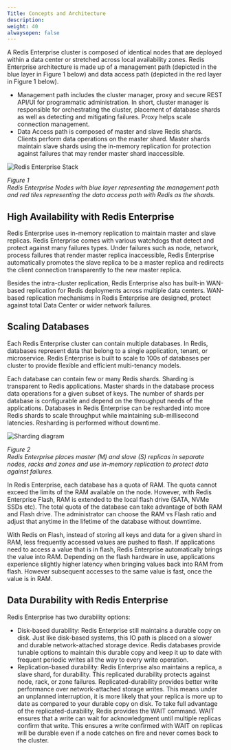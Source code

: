```yaml
---
Title: Concepts and Architecture
description: 
weight: 40
alwaysopen: false
---
```

A Redis Enterprise cluster is composed of identical nodes that are
deployed within a data center or stretched across local availability
zones. Redis Enterprise architecture is made up of a management path
(depicted in the blue layer in Figure 1 below) and data access path
(depicted in the red layer in Figure 1 below).

- Management path includes the cluster manager, proxy and secure REST
    API/UI for programmatic administration. In short, cluster manager is
    responsible for orchestrating the cluster, placement of database
    shards as well as detecting and mitigating failures. Proxy helps
    scale connection management.
- Data Access path is composed of master and slave Redis shards.
    Clients perform data operations on the master shard. Master shards
    maintain slave shards using the in-memory replication for protection
    against failures that may render master shard inaccessible.

![Redis Enterprise
Stack](/images/rs/rp_stack.png?width=700&height=319)

*Figure 1*\
*Redis Enterprise Nodes with blue layer representing the management path
and red tiles representing the data access path with Redis as the
shards.*

## High Availability with Redis Enterprise

Redis Enterprise uses in-memory replication to maintain master and slave
replicas. Redis Enterprise comes with various watchdogs that detect and
protect against many failures types. Under failures such as node,
network, process failures that render master replica inaccessible, Redis
Enterprise automatically promotes the slave replica to be a master
replica and redirects the client connection transparently to the new
master replica.

Besides the intra-cluster replication, Redis Enterprise also has
built-in WAN-based replication for Redis deployments across multiple
data centers. WAN-based replication mechanisms in Redis Enterprise are
designed, protect against total Data Center or wider network failures.

## Scaling Databases

Each Redis Enterprise cluster can contain multiple databases. In Redis,
databases represent data that belong to a single application, tenant, or
microservice. Redis Enterprise is built to scale to 100s of databases
per cluster to provide flexible and efficient multi-tenancy models.

Each database can contain few or many Redis shards. Sharding is
transparent to Redis applications. Master shards in the database process
data operations for a given subset of keys. The number of shards per
database is configurable and depend on the throughput needs of the
applications. Databases in Redis Enterprise can be resharded into more
Redis shards to scale throughput while maintaining sub-millisecond
latencies. Resharding is performed without downtime.

![Sharding diagram](/images/rs/sharding.png?width=700&height=406)

*Figure 2*\
*Redis Enterprise places master (M) and slave (S) replicas in separate
nodes, racks and zones and use in-memory replication to protect data
against failures.*

In Redis Enterprise, each database has a quota of RAM. The quota cannot
exceed the limits of the RAM available on the node. However, with Redis
Enterprise Flash, RAM is extended to the local flash drive (SATA, NVMe
SSDs etc). The total quota of the database can take advantage of both
RAM and Flash drive. The administrator can choose the RAM vs Flash ratio
and adjust that anytime in the lifetime of the database without
downtime.

With Redis on Flash, instead of storing all keys and data for a
given shard in RAM, less frequently accessed values are pushed to flash.
If applications need to access a value that is in flash, Redis
Enterprise automatically brings the value into RAM. Depending on the
flash hardware in use, applications experience slightly higher latency
when bringing values back into RAM from flash. However subsequent
accesses to the same value is fast, once the value is in RAM.

## Data Durability with Redis Enterprise

Redis Enterprise has two durability options:

- Disk-based durability: Redis Enterprise still maintains a durable
    copy on disk. Just like disk-based systems, this IO path is placed
    on a slower and durable network-attached storage device. Redis
    databases provide tunable options to maintain this durable copy and
    keep it up to date with frequent periodic writes all the way to
    every write operation.
- Replication-based durability: Redis Enterprise also maintains a
    replica, a slave shard, for durability. This replicated durability
    protects against node, rack, or zone failures. Replicated-durability
    provides better write performance over network-attached storage
    writes. This means under an unplanned interruption, it is more
    likely that your replica is more up to date as compared to your
    durable copy on disk. To take full advantage of the
    replicated-durability, Redis provides the WAIT command. WAIT ensures
    that a write can wait for acknowledgment until multiple replicas
    confirm that write. This ensures a write confirmed with WAIT on
    replicas will be durable even if a node catches on fire and never
    comes back to the cluster.
